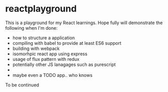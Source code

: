 # reactplayground

This is a playground for my React learnings. Hope fully will demonstrate the following when I'm done:

* how to structure a application
* compiling with babel to provide at least ES6 support
* building with webpack
* isomorhpic react app using express
* usage of flux pattern with redux
* potentially other JS lanagages such as purescript
* 
* maybe even a TODO app.. who knows

To be continued

